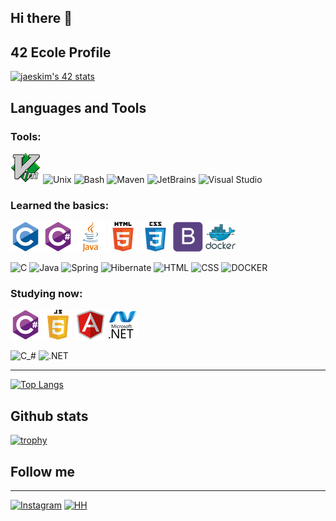 ## Hi there 👋

## 42 Ecole Profile
[![jaeskim's 42 stats](https://badge42.herokuapp.com/api/stats/jberegon?privacyEmail=true)](https://github.com/JaeSeoKim/badge42)

## Languages and Tools
### Tools:

![Vim](https://github.com/vasekva/vasekva/raw/main/icons/vim.png)
![Unix](https://img.shields.io/badge/-Unix-5C2D91?style=plastic&logo=unix)
![Bash](https://img.shields.io/badge/-Bash-5C2D91?style=plastic&logo=bash)
![Maven](https://img.shields.io/badge/-Maven-5C2D91?style=plastic&logo=maven)
![JetBrains](https://img.shields.io/badge/-JetBrains_IDE-5C2D91?style=plastic&logo=jetbrains)
<img alt="Visual Studio" src="https://img.shields.io/badge/VisualStudio-5C2D91.svg?style=plastic&logo=visual-studio&logoColor=white"/>

### Learned the basics:

![C](https://github.com/vasekva/vasekva/raw/main/icons/c.png)
![C_Sharp](https://github.com/vasekva/vasekva/raw/main/icons/c_sharp.png)
![Java](https://github.com/vasekva/vasekva/raw/main/icons/java.png)
![Html](https://github.com/vasekva/vasekva/raw/main/icons/html5.png)
![CSS](https://github.com/vasekva/vasekva/raw/main/icons/css3.png)
![Bootstrap](https://github.com/vasekva/vasekva/raw/main/icons/bootstrap.png)
![Docker](https://github.com/vasekva/vasekva/raw/main/icons/docker.png)


![C](https://img.shields.io/badge/-C-0066CC?style=for-the-badge&logo=c&logoColor=white)
![Java](https://img.shields.io/badge/-Java-CC0000?style=for-the-badge&logo=java&logoColor=white)
![Spring](https://img.shields.io/badge/-Spring-CCCCCF?style=for-the-badge&logo=spring)
![Hibernate](https://img.shields.io/badge/-Hibernate-996633?style=for-the-badge&logo=hibernate)
![HTML](https://img.shields.io/badge/-HTML-FF6600?style=for-the-badge&logo=html)
![CSS](https://img.shields.io/badge/-CSS-0066CC?style=for-the-badge&logo=css)
![DOCKER](https://img.shields.io/badge/-DOCKER-99CCFF?style=for-the-badge&logo=docker)

### Studying now:

![C#](https://github.com/vasekva/vasekva/raw/main/icons/c_sharp.png)
![JS](https://github.com/vasekva/vasekva/raw/main/icons/javascript.png)
![Angular](https://github.com/vasekva/vasekva/raw/main/icons/angularjs.png)
![.NET](https://github.com/vasekva/vasekva/raw/main/icons/dot_net.png)


![C_#](https://img.shields.io/badge/-C_Sharp-9933FF?style=for-the-badge&logo=csharp)
![.NET](https://img.shields.io/badge/-Framework-9933FF?style=for-the-badge&logo=.net)

---
[![Top Langs](https://github-readme-stats.vercel.app/api/top-langs/?username=vasekva&layout=compact)](https://github.com/anuraghazra/github-readme-stats)

[comment]: <> ([![Anurag's GitHub stats]&#40;https://github-readme-stats.vercel.app/api?username=vasekva&show_icons=true&theme=tokyonight&#41;]&#40;https://github.com/anuraghazra/github-readme-stats&#41;)
## Github stats
[![trophy](https://github-profile-trophy.vercel.app/?username=vasekva&theme=onedark)](https://github.com/ryo-ma/github-profile-vasekva)

## Follow me

---
[![Instagram](https://img.shields.io/badge/-Instagram-9966CC?style=for-the-badge&logo=instagram)](https://www.instagram.com/_datmol/)
[![HH](https://img.shields.io/badge/-hh.ru-CC0033?style=for-the-badge&logo=hh)](https://kazan.hh.ru/resume/0ec471d5ff08c69af70039ed1f6747355a5478)
